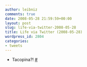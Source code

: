```yaml
---
author: leibniz
comments: true
date: 2008-05-28 21:59:59+00:00
layout: post
slug: life-via-twitter-2008-05-28
title: Life via Twitter (2008-05-28)
wordpress_id: 2804
categories:
- tweets
---
```



	
  * Tacopina?! [#](http://twitter.com/leibniz/statuses/821820104)


